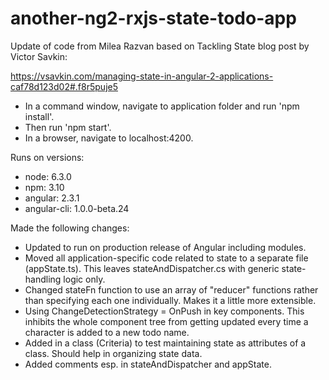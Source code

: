 # another-ng2-rxjs-state-todo-app
Update of code from Milea Razvan based on Tackling State blog post by Victor Savkin: 

https://vsavkin.com/managing-state-in-angular-2-applications-caf78d123d02#.f8r5puje5

 - In a command window, navigate to application folder and run 'npm install'.  
 - Then run 'npm start'.  
 - In a browser, navigate to localhost:4200.  

Runs on versions: 
 - node: 6.3.0
 - npm: 3.10
 - angular: 2.3.1
 - angular-cli: 1.0.0-beta.24

Made the following changes: 
 - Updated to run on production release of Angular including modules.
 - Moved all application-specific code related to state to a separate file (appState.ts).  This leaves stateAndDispatcher.cs with generic state-handling logic only.  
 - Changed stateFn function to use an array of "reducer" functions rather than specifying each one individually.  Makes it a little more extensible.  
 - Using ChangeDetectionStrategy = OnPush in key components.  This inhibits the whole component tree from getting updated every time a character is added to a new todo name.  
 - Added in a class (Criteria) to test maintaining state as attributes of a class.  Should help in organizing state data.  
 - Added comments esp. in stateAndDispatcher and appState.  
